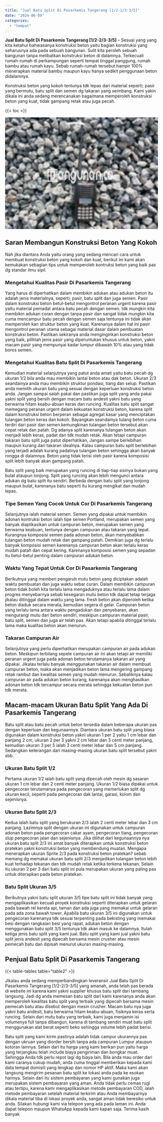 ```yaml
---
title: "Jual Batu Split Di Pasarkemis Tangerang [1/2-2/3-3/5]"
date: "2024-06-09"
categories: 
  - "tempat"
---
```


**Jual Batu Split Di Pasarkemis Tangerang \[1/2-2/3-3/5\]** – Sesuai yang yang kita ketahui bahwasanya konstruksi beton yaitu bagian konstruksi yang seharusnya ada pada sebuah bangunan. Sulit kita peroleh sebuah bangunan tanpa melibatkan konstruksi beton di dalamnya. Terkecuali rumah-rumah di perkampungan seperti tempat tinggal panggung, rumah bambu atau rumah kayu. Sebab rumah-rumah tersebut hampir 100% menerapkan material bambu maupun kayu hanya sedikit penggunaan beton didalamnya.

Konstruksi beton yang kokoh tentunya tdk lepas dari material seperti; pasir yang bermutu, batu split dan semen dg takaran yang seimbang. Kami yakin dikala ini anda sedang merencanakan bagaimana memperoleh konstruksi beton yang kuat, tidak gampang retak atau juga pecah.

{{< toc >}}

![Jual Batu Split Di Pasarkemis Tangerang [1/2-2/3-3/5]](/images/jual-batu-split-24.png)

## Saran Membangun Konstruksi Beton Yang Kokoh

Nah jika diantara Anda yaitu orang yang sedang mencari cara untuk membuat konstruksi beton yang kokoh dan kuat, berikut ini kami akan kemukakan sebagian tips untuk memperoleh kontruksi beton yang baik pas dg standar ilmu sipil.

### Mengetahui Kualitas Pasir Di Pasarkemis Tangerang

Yang harus di diperhatikan dalam membikin adukan atau adukan beton itu adalah jenis materialnya, seperti; pasir, batu split dan juga semen. Pasir dalam konstruksi beton betul-betul mengontrol peranan urgent karena pasir yaitu material pemadat antara batu pecah dengan semen. tdk mungkin kita membikin adukan coran dengan tanpa pasir dan sangat tidak mungkin kita cuma mencampur batu pecah dengan semen saja tentunya ini tidak akan memperoleh kan struktur beton yang kuat. Karenanya dalam hal ini pasir mengontrol peranan utama sebagai material dasar dalam pembuatan konstruksi beton. Pastikan sekiranya anda menginginkan konstruksi beton yang baik, pilihlah jenis pasir yang diperuntukan khusus untuk beton, yakni macam pasir yang mempunyai kadar lumpur dibawah 10% atau yang tidak boros semen.

### Mengetahui Kualitas Batu Split Di Pasarkemis Tangerang

Kemudian material selanjutnya yang patut anda amati yaitu batu pecah dg ukuran 1/2 bila anda mau membikin lantai beton atau dak beton. Ukuran 2/3 seandainya anda mau membikin struktur pondasi, tiang dan selup. Pastikan anda memilih ukuran batu yang sesuai dengan keperluan konstruksi beton anda. Jangan sampai salah pakai dan pastikan juga split yang anda pakai yakni split yang bersih dengan macam batu andesit yakni batu yang berwarna hitam keabu-abuan keras dan runcing. Kualitas batu split sangat memegang peranan urgent dalam kekuatan konstruksi beton, karena split dalam konstruksi beton berperan sebagai agregat kasar yang menciptakan tulangan beton keras dan kokoh. Bayangkan seandainya tulang beton cuma terdiri dari pasir dan semen kemungkinan tulangan beton tersebut akan cepat retak dan patah. Dg adanya split karenanya tulangan beton akan menjadi lebih keras, padat dan tdk mudah retak. Akan tetapi campuran takaran batu split juga patut diperhatikan, Jangan sampe berlebihan maupun kurang dari takaran idealnya. Kalau campuran batu split berlebihan yang terjadi adalah kurang padatnya tulangan beton sehingga akan banyak rongga di dalamnya. Beton yang tidak terisi oleh pasir karena komposisi split lebih banyak akan gampang patah.

Batu split yang baik merupakan yang runcing di tiap-tiap sisinya bukan yang bulat ataupun lonjong. Split yang runcing akan lebih mengunci antara adukan dg batu split itu sendiri. Berbeda dengan batu split yang lonjong maupun bulat, karenanya batu seperti itu kurang mengikat dan mudah lepas.

### Tipe Semen Yang Cocok Untuk Cor Di Pasarkemis Tangerang

Selanjutnya ialah material semen. Semen yang dipakai untuk membikin adonan kontruksi beton ialah tipe semen Portland, merupakan semen yang banyak diaplikasikan untuk campuran beton, merupakan semen yang berwarna keabuan, tentunya dengan campuran atau takaran yang tepat. Kurangnya komposisi semen pada adonan beton, akan menyebabkan tulangan beton mudah retak dan gampang patah. Demikian juga dg terlalu banyak komposisi semen karenanya campuran beton akan terlalu keras mudah patah dan cepat kering. Karenanya komposisi semen yang sepadan itu betul-betul penting dalam campuran adukan beton.

### Waktu Yang Tepat Untuk Cor Di Pasarkemis Tangerang

Berikutnya yang memberi pengaruh mutu beton yang diciptakan adalah waktu pembuatan dan juga waktu sebar coran. Dalam membikin campuran beton tidak boleh kita terlalu lama mengaduknya atau terlalu lama dalam progres menyebarnya sebab kesegaran mutu beton tdk dapat tetap terjaga jikalau ditinggal dalam waktu yang lama. fresh beton akan diperoleh ketika beton diaduk secara merata, kemudian segera di gelar. Campuran beton yang terlalu lama antara waktu pengadukan dan penyebaran, akan mengurangi mutu dari beton sendiri, meskipun campuran material pasir, batu split, semen dan juga air telah pas. Akan tetapi apabila ditinggal terlalu lama maka kualitas beton akan menurun.

### Takaran Campuran Air

Selanjutnya yang perlu diperhatikan merupakan campuran air pada adukan beton. Meskipun terbilang sepele campuran air ini akan tetapi air memiliki peranan urgent juga pada adonan beton terutamanya takaran air yang dipakai. Jikalau terlalu banyak menggunakan takaran air dalam membuat campuran beton, maka akan menjadikan beton lama mengering gampang retak rambut dan kwalitas semen yang mudah menurun. Sebaliknya kalau campuran air pada adukan beton kurang, karenanya akan menghasilkan adonan beton tdk tercampur secara merata sehingga kekuatan beton pun tdk merata.

## Macam-macam Ukuran Batu Split Yang Ada Di Pasarkemis Tangerang

Batu split atau batu pecah untuk beton tersedia dalam beberapa ukuran pas dengan keperluan dan kegunaannya. Diantara ukuran batu split yang biasa digunakan dalam konstruksi beton yakni ukuran 1 per 2 yaitu 1 cm lebar dan panjang 2 cm, ukuran 2 per 3 yakni 2 cm lebar dan 3 centi meter panjang, kemudian ukuran 3 per 5 ialah 3 centi meter lebar dan 5 cm panjang. Sedangkan keterangan dari masing-masing ukuran batu split tersebut yakni sbb.

### Ukuran Batu Split 1/2

Pertama ukuran 1/2 ialah batu split yang dipecah oleh mesin dg sasaran ukuran 1 cm lebar dan 2 centi meter panjang. Ukuran 1/2 biasa dipakai untuk pengecoran terutamanya pada pengecoran yang memerlukan split dg ukuran kecil, seperti pada pengecoran dak lantai, garasi, kolom dan sejenisnya.

### Ukuran Batu Split 2/3

Kedua ialah batu split yang berukuran 2/3 ialah 2 centi meter lebar dan 3 cm panjang. Lazimnya split dengan ukuran ini digunakan untuk campuran adonan beton pada pengecoran cakar ayam, pengecoran tiang, pengecoran slup pengecoran jalan dan sejenisnya. Jika dilihat dari kegunaannya nya ukuran batu split 2/3 ini amat banyak diterapkan untuk konstruksi beton pratekan yakni konstruksi beton yang membendung muatan. Mengapa menerapkan ukuran Sprite 2/3 pada konstruksi beton pratekan? sebab memang dg memakai ukuran batu split 2/3 menjadikan tulangan beton lebih kuat terhadap tekanan dan tdk mudah retak ketika terkena tekanan. Selain itu ukuran 2 per 3 dari batu split ini pula merupakan ukuran yang paling pas untuk diterapkan pada beton pratekan.

### Batu Split Ukuran 3/5

Berikutnya yakni batu split ukuran 3/5 tipe batu split ini tidak banyak yang mengaplikasikan kecuali proyek konstruksi seperti diterapkan untuk gelaran pada bawah rel kereta api, taman dan ada juga yang memakai untuk gelaran pada ada zona bawah tower. Apabila batu ukuran 3/5 ini digunakan untuk pengecoran karenanya tdk sesuai terpenting pada bekisting yang memakai besi dengan rangkaian besi yang rapat, adukan beton dengan menggunakan batu split 3/5 tentunya tdk akan masuk ke dalamnya. Itulah ketiga jenis batu split yang kami jual. Batu split yang kami jual yakni batu split jenis andesit yang dipecah bersama mesin crusher atau mesin pemecah batu dan dipisah menurut ukuran masing-masing.

## Penjual Batu Split Di Pasarkemis Tangerang

{{< table-tables table="table2" >}}

Jikalau anda sedang memperbandingkan leveransir Jual Batu Split Di Pasarkemis Tangerang \[1/2-2/3-3/5\] yang amanah, anda telah pas berada di website ini karena kami yakni supplier khusus batu split dari tambang langsung. Jadi dg anda memesan batu split dari kami karenanya anda akan memperoleh kwalitas batu split yang terbaik yang dipecah bersama mesin pemecah batu atau disebut dengan mesin crusher. Macam batu nya juga yakni batu andesit, batu berwarna hitam keabu-abuan, fisiknya keras serta runcing. Selain dari mutu batu yang terbaik, kami juga menjamin isi volumenya full tanpa dibangun, karena di tambang sendiri muat batu split menggunakan alat berat seperti beko sehingga volume lebih padat berisi.

Batu split yang kami kirim pastinya adalah tidak campur ukurannya pas dengan ukruan yang diorder bersih tanpa ada campuran Lumpur ataupun kotoran lainnya. Selain dari itu harga yang kami berikan pun yaitu harga yang terjangkau telah include biaya pengiriman dan bongkar muat. Sehingga Anda tdk perlu repot lagi dg biaya lain. Bila anda mau order dari kami caranya cukup mudah, anda cuma tinggal memberikan kepada kami data tempat domisili yang lengkap dan nomor HP aktif. Maka kami akan langsung mengirim pesanan batu split ke lokasi anda pada ke esokan harinya. Selain dari itu sistem pembayaran yang kami gunakan juga merupakan sistem pembayaran yang aman. Anda tidak perlu cemas rugi atau tertipu, karena kami mengaplikasikan metode pembayaran COD, ialah metode pembayaran setelah material terkirim atau Anda membayarnya dikala material tiba di lokasi proyek anda, sangat aman tidak beresiko untuk anda. Silakan hubungi kami via telepon yang ada pada laman ini. Anda dapat telepon maupun WhatsApp kepada kami kapan saja. Terima kasih banyak
